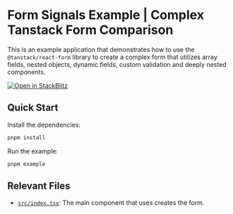 # Form Signals Example | Complex Tanstack Form Comparison

This is an example application that demonstrates how to use the `@tanstack/react-form` library to create a complex form that utilizes array fields, nested objects, dynamic fields, custom validation and deeply nested components.

[![Open in StackBlitz](https://developer.stackblitz.com/img/open_in_stackblitz.svg)](https://stackblitz.com/fork/github/gutentag2012/form-signals/tree/main/examples/react/complex-product-details-tanstack-form?startScript=example&title=Form%20Signals%20&#124;%20Complex%20Example%20&#124;%20Tanstack%20Form)

## Quick Start

Install the dependencies:

```bash
pnpm install
```

Run the example:

```bash
pnpm example
```

## Relevant Files

- [`src/index.tsx`](src/index.tsx): The main component that uses creates the form.
